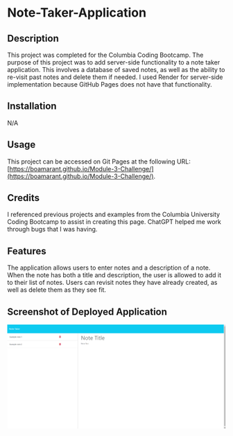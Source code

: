 # Note-Taker-Application

## Description

This project was completed for the Columbia Coding Bootcamp. The purpose of this project was to add server-side functionality to a note taker application. This involves a database of saved notes, as well as the ability to re-visit past notes and delete them if needed. I used Render for server-side implementation because GitHub Pages does not have that functionality.

## Installation

N/A

## Usage

This project can be accessed on Git Pages at the following URL: [https://boamarant.github.io/Module-3-Challenge/](https://boamarant.github.io/Module-3-Challenge/).

## Credits

I referenced previous projects and examples from the Columbia University Coding Bootcamp to assist in creating this page. ChatGPT helped me work through bugs that I was having. 

## Features

The application allows users to enter notes and a description of a note. When the note has both a title and description, the user is allowed to add it to their list of notes. Users can revisit notes they have already created, as well as delete them as they see fit. 

## Screenshot of Deployed Application

![Screenshot of deployed Note Taker application](images/note-taker-application.png)